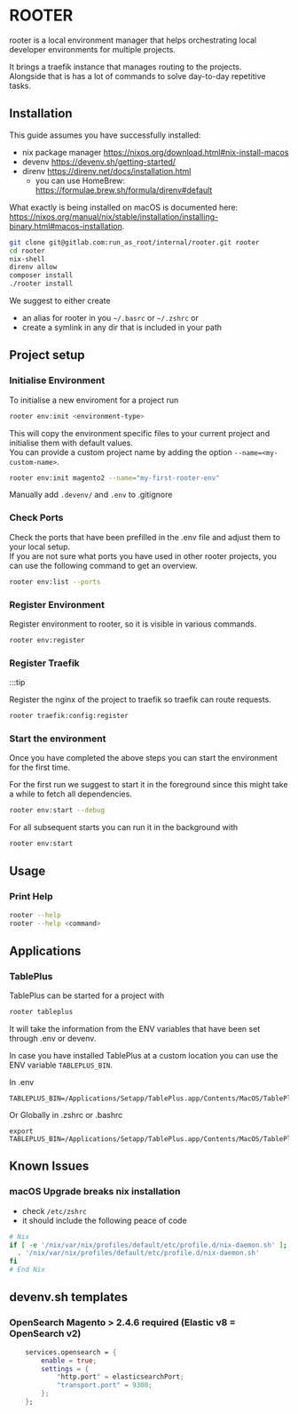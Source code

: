 # ROOTER

rooter is a local environment manager that helps orchestrating local developer environments for multiple projects.  

It brings a traefik instance that manages routing to the projects.  
Alongside that is has a lot of commands to solve day-to-day repetitive tasks.  

## Installation

This guide assumes you have successfully installed:
- nix package manager https://nixos.org/download.html#nix-install-macos
- devenv https://devenv.sh/getting-started/
- direnv https://direnv.net/docs/installation.html
  - you can use HomeBrew: https://formulae.brew.sh/formula/direnv#default

What exactly is being installed on macOS is documented here: https://nixos.org/manual/nix/stable/installation/installing-binary.html#macos-installation.

```bash
git clone git@gitlab.com:run_as_root/internal/rooter.git rooter
cd rooter
nix-shell
direnv allow
composer install
./rooter install
```
We suggest to either create 
- an alias for rooter in you `~/.basrc` or `~/.zshrc` or
- create a symlink in any dir that is included in your path

## Project setup

### Initialise Environment

To initialise a new enviroment for a project run
```bash
rooter env:init <environment-type>
```
This will copy the environment specific files to your current project and initialise them with default values.  
You can provide a custom project name by adding the option `--name=<my-custom-name>`.
```bash
rooter env:init magento2 --name="my-first-rooter-env"
```
Manually add `.devenv/` and `.env` to .gitignore

### Check Ports

Check the ports that have been prefilled in the .env file and adjust them to your local setup.  
If you are not sure what ports you have used in other rooter projects, you can use the following command to get an overview.
```bash
rooter env:list --ports
```

### Register Environment

Register environment to rooter, so it is visible in various commands.

```bash
rooter env:register
```

### Register Traefik

:::tip

Register the nginx of the project to traefik so traefik can route requests.  
```bash
rooter traefik:config:register
```

### Start the environment

Once you have completed the above steps you can start the environment for the first time.  

For the first run we suggest to start it in the foreground since this might take a while to fetch all dependencies.  

```bash
rooter env:start --debug
```

For all subsequent starts you can run it in the background with
```bash
rooter env:start
```

## Usage

### Print Help
```bash
rooter --help
rooter --help <command>
```

## Applications

### TablePlus

TablePlus can be started for a project with 
```bash
rooter tableplus
```
It will take the information from the ENV variables that have been set through .env or devenv.

In case you have installed TablePlus at a custom location you can use the ENV variable ```TABLEPLUS_BIN```.

In .env
```
TABLEPLUS_BIN=/Applications/Setapp/TablePlus.app/Contents/MacOS/TablePlus
```

Or Globally in .zshrc or .bashrc
```
export TABLEPLUS_BIN=/Applications/Setapp/TablePlus.app/Contents/MacOS/TablePlus
```

## Known Issues

### macOS Upgrade breaks nix installation

- check `/etc/zshrc` 
- it should include the following peace of code

```sh
# Nix
if [ -e '/nix/var/nix/profiles/default/etc/profile.d/nix-daemon.sh' ]; then
  . '/nix/var/nix/profiles/default/etc/profile.d/nix-daemon.sh'
fi
# End Nix
```

## devenv.sh templates

### OpenSearch Magento > 2.4.6 required (Elastic v8 = OpenSearch v2)

```nix
    services.opensearch = {
        enable = true;
        settings = {
            "http.port" = elasticsearchPort;
            "transport.port" = 9300;
        };
    };
```
